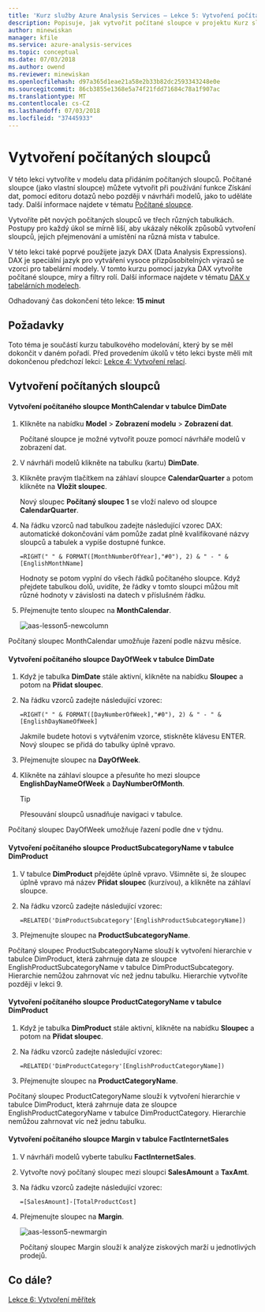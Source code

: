 ```yaml
---
title: 'Kurz služby Azure Analysis Services – Lekce 5: Vytvoření počítaných sloupců | Dokumentace Microsoftu'
description: Popisuje, jak vytvořit počítané sloupce v projektu Kurz služby Azure Analysis Services.
author: minewiskan
manager: kfile
ms.service: azure-analysis-services
ms.topic: conceptual
ms.date: 07/03/2018
ms.author: owend
ms.reviewer: minewiskan
ms.openlocfilehash: d97a365d1eae21a58e2b33b82dc2593343248e0e
ms.sourcegitcommit: 86cb3855e1368e5a74f21fdd71684c78a1f907ac
ms.translationtype: MT
ms.contentlocale: cs-CZ
ms.lasthandoff: 07/03/2018
ms.locfileid: "37445933"
---
```

# <a name="create-calculated-columns"></a>Vytvoření počítaných sloupců

V této lekci vytvoříte v modelu data přidáním počítaných sloupců. Počítané sloupce (jako vlastní sloupce) můžete vytvořit při používání funkce Získání dat, pomocí editoru dotazů nebo později v návrháři modelů, jako to uděláte tady. Další informace najdete v tématu [Počítané sloupce](https://docs.microsoft.com/sql/analysis-services/tabular-models/ssas-calculated-columns).
  
Vytvoříte pět nových počítaných sloupců ve třech různých tabulkách. Postupy pro každý úkol se mírně liší, aby ukázaly několik způsobů vytvoření sloupců, jejich přejmenování a umístění na různá místa v tabulce.  

V této lekci také poprvé použijete jazyk DAX (Data Analysis Expressions). DAX je speciální jazyk pro vytváření vysoce přizpůsobitelných výrazů se vzorci pro tabelární modely. V tomto kurzu pomocí jazyka DAX vytvoříte počítané sloupce, míry a filtry rolí. Další informace najdete v tématu [DAX v tabelárních modelech](https://docs.microsoft.com/sql/analysis-services/tabular-models/understanding-dax-in-tabular-models-ssas-tabular). 
  
Odhadovaný čas dokončení této lekce: **15 minut**  
  
## <a name="prerequisites"></a>Požadavky  
Toto téma je součástí kurzu tabulkového modelování, který by se měl dokončit v daném pořadí. Před provedením úkolů v této lekci byste měli mít dokončenou předchozí lekci: [Lekce 4: Vytvoření relací](../tutorials/aas-lesson-4-create-relationships.md). 
  
## <a name="create-calculated-columns"></a>Vytvoření počítaných sloupců  
  
#### <a name="create-a-monthcalendar-calculated-column-in-the-dimdate-table"></a>Vytvoření počítaného sloupce MonthCalendar v tabulce DimDate  
  
1.  Klikněte na nabídku **Model** > **Zobrazení modelu** > **Zobrazení dat**.  
  
    Počítané sloupce je možné vytvořit pouze pomocí návrháře modelů v zobrazení dat.  
  
2.  V návrháři modelů klikněte na tabulku (kartu) **DimDate**.  
  
3.  Klikněte pravým tlačítkem na záhlaví sloupce **CalendarQuarter** a potom klikněte na **Vložit sloupec**.  
  
    Nový sloupec **Počítaný sloupec 1** se vloží nalevo od sloupce **CalendarQuarter**.  
  
4.  Na řádku vzorců nad tabulkou zadejte následující vzorec DAX: automatické dokončování vám pomůže zadat plně kvalifikované názvy sloupců a tabulek a vypíše dostupné funkce.  
  
    ```  
    =RIGHT(" " & FORMAT([MonthNumberOfYear],"#0"), 2) & " - " & [EnglishMonthName]  
    ``` 
  
    Hodnoty se potom vyplní do všech řádků počítaného sloupce. Když přejdete tabulkou dolů, uvidíte, že řádky v tomto sloupci můžou mít různé hodnoty v závislosti na datech v příslušném řádku.    
  
5.  Přejmenujte tento sloupec na **MonthCalendar**. 

    ![aas-lesson5-newcolumn](../tutorials/media/aas-lesson5-newcolumn.png) 
  
Počítaný sloupec MonthCalendar umožňuje řazení podle názvu měsíce.  
  
#### <a name="create-a-dayofweek-calculated-column-in-the-dimdate-table"></a>Vytvoření počítaného sloupce DayOfWeek v tabulce DimDate  
  
1.  Když je tabulka **DimDate** stále aktivní, klikněte na nabídku **Sloupec** a potom na **Přidat sloupec**.  
  
2.  Na řádku vzorců zadejte následující vzorec:  
    
    ```
    =RIGHT(" " & FORMAT([DayNumberOfWeek],"#0"), 2) & " - " & [EnglishDayNameOfWeek]  
    ```
    
    Jakmile budete hotovi s vytvářením vzorce, stiskněte klávesu ENTER. Nový sloupec se přidá do tabulky úplně vpravo.  
  
3.  Přejmenujte sloupec na **DayOfWeek**.  
  
4.  Klikněte na záhlaví sloupce a přesuňte ho mezi sloupce **EnglishDayNameOfWeek** a **DayNumberOfMonth**.  
  
    > [!TIP]  
    > Přesouvání sloupců usnadňuje navigaci v tabulce.  
  
Počítaný sloupec DayOfWeek umožňuje řazení podle dne v týdnu.  
  
#### <a name="create-a-productsubcategoryname-calculated-column-in-the-dimproduct-table"></a>Vytvoření počítaného sloupce ProductSubcategoryName v tabulce DimProduct  
  
  
1.  V tabulce **DimProduct** přejděte úplně vpravo. Všimněte si, že sloupec úplně vpravo má název **Přidat sloupec** (kurzívou), a klikněte na záhlaví sloupce.  
  
2.  Na řádku vzorců zadejte následující vzorec:  
    
    ```
    =RELATED('DimProductSubcategory'[EnglishProductSubcategoryName])  
    ```
  
3.  Přejmenujte sloupec na **ProductSubcategoryName**.  
  
Počítaný sloupec ProductSubcategoryName slouží k vytvoření hierarchie v tabulce DimProduct, která zahrnuje data ze sloupce EnglishProductSubcategoryName v tabulce DimProductSubcategory. Hierarchie nemůžou zahrnovat víc než jednu tabulku. Hierarchie vytvoříte později v lekci 9.  
  
#### <a name="create-a-productcategoryname-calculated-column-in-the-dimproduct-table"></a>Vytvoření počítaného sloupce ProductCategoryName v tabulce DimProduct  
  
1.  Když je tabulka **DimProduct** stále aktivní, klikněte na nabídku **Sloupec** a potom na **Přidat sloupec**.  
  
2.  Na řádku vzorců zadejte následující vzorec:  
  
    ```
    =RELATED('DimProductCategory'[EnglishProductCategoryName]) 
    ```
    
3.  Přejmenujte sloupec na **ProductCategoryName**.  
  
Počítaný sloupec ProductCategoryName slouží k vytvoření hierarchie v tabulce DimProduct, která zahrnuje data ze sloupce EnglishProductCategoryName v tabulce DimProductCategory. Hierarchie nemůžou zahrnovat víc než jednu tabulku.  
  
#### <a name="create-a-margin-calculated-column-in-the-factinternetsales-table"></a>Vytvoření počítaného sloupce Margin v tabulce FactInternetSales  
  
1.  V návrháři modelů vyberte tabulku **FactInternetSales**.  
  
2.  Vytvořte nový počítaný sloupec mezi sloupci **SalesAmount** a **TaxAmt**.  
  
3.  Na řádku vzorců zadejte následující vzorec:  
  
    ```
    =[SalesAmount]-[TotalProductCost]
    ``` 

4.  Přejmenujte sloupec na **Margin**.  
 
      ![aas-lesson5-newmargin](../tutorials/media/aas-lesson5-newmargin.png)
      
    Počítaný sloupec Margin slouží k analýze ziskových marží u jednotlivých prodejů.  
  
## <a name="whats-next"></a>Co dále?
[Lekce 6: Vytvoření měřítek](../tutorials/aas-lesson-6-create-measures.md)
  
  
  
